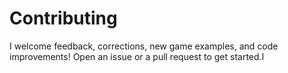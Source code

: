 # Contributing

I welcome feedback, corrections, new game examples, and code improvements!
Open an issue or a pull request to get started.l
